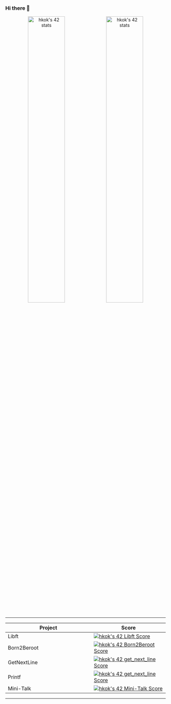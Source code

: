 ### Hi there 👋

<!--
**hasankokk/hasankokk** is a ✨ _special_ ✨ repository because its `README.md` (this file) appears on your GitHub profile.

Here are some ideas to get you started:

- 🔭 I’m currently working on ...
- 🌱 I’m currently learning ...
- 👯 I’m looking to collaborate on ...
- 🤔 I’m looking for help with ...
- 💬 Ask me about ...
- 📫 How to reach me: ...
- 😄 Pronouns: ...
- ⚡ Fun fact: ...
-->

<p align="center">
   <a href="https://profile.intra.42.fr/users/hkok"><img width="48%" src="https://badge42.vercel.app/api/v2/cl6asybc7000609mk6dknlxjc/stats?cursusId=21&coalitionId=233" alt="hkok's 42 stats" /></a>
  <a href="https://profile.intra.42.fr/users/hkok"><img width="48%" src="https://badge42.vercel.app/api/v2/cl6asybc7000609mk6dknlxjc/stats?cursusId=9&coalitionId=piscine" alt="hkok's 42 stats"/></a>
<table  align="center">

<tr style="display:flex; justify-content:space-around;"><td style="padding:0;">

|Project|Score| 
-------|-------------------
| Libft <img width=250>| [![hkok's 42 Libft Score](https://badge42.vercel.app/api/v2/cl6asybc7000609mk6dknlxjc/project/2479402)](https://github.com/hasankokk/42-Cursus/tree/main/libft)|
| Born2Beroot| [![hkok's 42 Born2Beroot Score](https://badge42.vercel.app/api/v2/cl6asybc7000609mk6dknlxjc/project/2538595)](https://github.com/hasankokk)|
| GetNextLine| [![hkok's 42 get_next_line Score](https://badge42.vercel.app/api/v2/cl6asybc7000609mk6dknlxjc/project/2515689)](https://github.com/hasankokk/42-Cursus/tree/main/get_next_line)|
| Printf| [![hkok's 42 get_next_line Score](https://badge42.vercel.app/api/v2/cl6asybc7000609mk6dknlxjc/project/2522012)](https://github.com/hasankokk/42-Cursus/tree/main/ft_printf)|
| Mini-Talk| [![hkok's 42 Mini-Talk Score](https://badge42.vercel.app/api/v2/cl6asybc7000609mk6dknlxjc/project/2694865)](https://github.com/hasankokk)|

